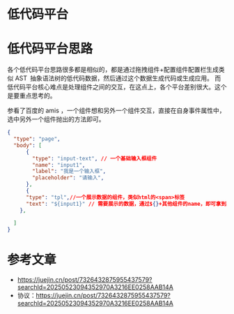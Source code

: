 # 低代码平台

# 低代码平台思路

各个低代码平台思路很多都是相似的，都是通过拖拽组件+配置组件配置栏生成类似 AST 抽象语法树的低代码数据，然后通过这个数据生成代码或生成应用。
而低代码平台核心难点是处理组件之间的交互，在这点上，各个平台差别很大。这个是要重点思考的。

参看了百度的 amis ，一个组件想和另外一个组件交互，直接在自身事件属性中，选中另外一个组件抛出的方法即可。

```json
{
  "type": "page",
  "body": [
      {
        "type": "input-text", // 一个基础输入框组件
        "name": "input1",
        "label": "我是一个输入框",
        "placeholder": "请输入",
      },
      {
      "type": "tpl",//一个展示数据的组件，类似html的<span>标签
      "text": "${input1}" // 需要展示的数据，通过${}+其他组件的name，即可拿到其他组件数据
    },
      
  ]
}
```


# 参考文章
- https://juejin.cn/post/7326432875955437579?searchId=20250523094352970A3216EE0258AAB14A
- 协议：https://juejin.cn/post/7326432875955437579?searchId=20250523094352970A3216EE0258AAB14A
